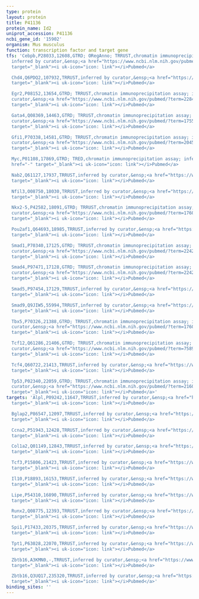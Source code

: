 ```yaml
---
type: protein
layout: protein
title: P41136
protein_name: Id2
uniprot_accession: P41136
ncbi_gene_id: '15902'
organism: Mus musculus
function: transcription factor and target gene
tfs: 'Cebpb,P28033,12608,GTRD; ORegAnno; TRRUST,chromatin immunoprecipitation assay;
  inferred by curator,&ensp;<a href="https://www.ncbi.nlm.nih.gov/pubmed/?term=15809228%5Buid%5D"
  target="_blank"><i uk-icon="icon: link"></i>Pubmed</a>

  Chd4,Q6PDQ2,107932,TRRUST,inferred by curator,&ensp;<a href="https://www.ncbi.nlm.nih.gov/pubmed/?term=22302795%5Buid%5D"
  target="_blank"><i uk-icon="icon: link"></i>Pubmed</a>

  Egr2,P08152,13654,GTRD; TRRUST,chromatin immunoprecipitation assay; inferred by
  curator,&ensp;<a href="https://www.ncbi.nlm.nih.gov/pubmed/?term=22842221; 18456662%5Buid%5D"
  target="_blank"><i uk-icon="icon: link"></i>Pubmed</a>

  Gata4,Q08369,14463,GTRD; TRRUST,chromatin immunoprecipitation assay; inferred by
  curator,&ensp;<a href="https://www.ncbi.nlm.nih.gov/pubmed/?term=17559079%5Buid%5D"
  target="_blank"><i uk-icon="icon: link"></i>Pubmed</a>

  Gfi1,P70338,14581,GTRD; TRRUST,chromatin immunoprecipitation assay; inferred by
  curator,&ensp;<a href="https://www.ncbi.nlm.nih.gov/pubmed/?term=20453161%5Buid%5D"
  target="_blank"><i uk-icon="icon: link"></i>Pubmed</a>

  Myc,P01108,17869,GTRD; TRED,chromatin immunoprecipitation assay; inferred by curator,&ensp;<a
  href="-" target="_blank"><i uk-icon="icon: link"></i>Pubmed</a>

  Nab2,Q61127,17937,TRRUST,inferred by curator,&ensp;<a href="https://www.ncbi.nlm.nih.gov/pubmed/?term=18456662%5Buid%5D"
  target="_blank"><i uk-icon="icon: link"></i>Pubmed</a>

  Nfil3,O08750,18030,TRRUST,inferred by curator,&ensp;<a href="https://www.ncbi.nlm.nih.gov/pubmed/?term=24663216%5Buid%5D"
  target="_blank"><i uk-icon="icon: link"></i>Pubmed</a>

  Nkx2-5,P42582,18091,GTRD; TRRUST,chromatin immunoprecipitation assay; inferred by
  curator,&ensp;<a href="https://www.ncbi.nlm.nih.gov/pubmed/?term=17604724; 17559079%5Buid%5D"
  target="_blank"><i uk-icon="icon: link"></i>Pubmed</a>

  Pou2af1,Q64693,18985,TRRUST,inferred by curator,&ensp;<a href="https://www.ncbi.nlm.nih.gov/pubmed/?term=19104664%5Buid%5D"
  target="_blank"><i uk-icon="icon: link"></i>Pubmed</a>

  Smad1,P70340,17125,GTRD; TRRUST,chromatin immunoprecipitation assay; inferred by
  curator,&ensp;<a href="https://www.ncbi.nlm.nih.gov/pubmed/?term=22421219%5Buid%5D"
  target="_blank"><i uk-icon="icon: link"></i>Pubmed</a>

  Smad4,P97471,17128,GTRD; TRRUST,chromatin immunoprecipitation assay; inferred by
  curator,&ensp;<a href="https://www.ncbi.nlm.nih.gov/pubmed/?term=22421219%5Buid%5D"
  target="_blank"><i uk-icon="icon: link"></i>Pubmed</a>

  Smad5,P97454,17129,TRRUST,inferred by curator,&ensp;<a href="https://www.ncbi.nlm.nih.gov/pubmed/?term=22421219%5Buid%5D"
  target="_blank"><i uk-icon="icon: link"></i>Pubmed</a>

  Smad9,Q9JIW5,55994,TRRUST,inferred by curator,&ensp;<a href="https://www.ncbi.nlm.nih.gov/pubmed/?term=22421219%5Buid%5D"
  target="_blank"><i uk-icon="icon: link"></i>Pubmed</a>

  Tbx5,P70326,21388,GTRD; TRRUST,chromatin immunoprecipitation assay; inferred by
  curator,&ensp;<a href="https://www.ncbi.nlm.nih.gov/pubmed/?term=17604724%5Buid%5D"
  target="_blank"><i uk-icon="icon: link"></i>Pubmed</a>

  Tcf12,Q61286,21406,GTRD; TRRUST,chromatin immunoprecipitation assay; inferred by
  curator,&ensp;<a href="https://www.ncbi.nlm.nih.gov/pubmed/?term=7589553%5Buid%5D"
  target="_blank"><i uk-icon="icon: link"></i>Pubmed</a>

  Tcf4,Q60722,21413,TRRUST,inferred by curator,&ensp;<a href="https://www.ncbi.nlm.nih.gov/pubmed/?term=7589553%5Buid%5D"
  target="_blank"><i uk-icon="icon: link"></i>Pubmed</a>

  Tp53,P02340,22059,GTRD; TRRUST,chromatin immunoprecipitation assay; inferred by
  curator,&ensp;<a href="https://www.ncbi.nlm.nih.gov/pubmed/?term=21608079%5Buid%5D"
  target="_blank"><i uk-icon="icon: link"></i>Pubmed</a>'
targets: 'Alpl,P09242,11647,TRRUST,inferred by curator,&ensp;<a href="https://www.ncbi.nlm.nih.gov/pubmed/?term=18287524%5Buid%5D"
  target="_blank"><i uk-icon="icon: link"></i>Pubmed</a>

  Bglap2,P86547,12097,TRRUST,inferred by curator,&ensp;<a href="https://www.ncbi.nlm.nih.gov/pubmed/?term=18287524%5Buid%5D"
  target="_blank"><i uk-icon="icon: link"></i>Pubmed</a>

  Ccna2,P51943,12428,TRRUST,inferred by curator,&ensp;<a href="https://www.ncbi.nlm.nih.gov/pubmed/?term=10891368%5Buid%5D"
  target="_blank"><i uk-icon="icon: link"></i>Pubmed</a>

  Col1a2,Q01149,12843,TRRUST,inferred by curator,&ensp;<a href="https://www.ncbi.nlm.nih.gov/pubmed/?term=16126788%5Buid%5D"
  target="_blank"><i uk-icon="icon: link"></i>Pubmed</a>

  Tcf3,P15806,21423,TRRUST,inferred by curator,&ensp;<a href="https://www.ncbi.nlm.nih.gov/pubmed/?term=15663361%5Buid%5D"
  target="_blank"><i uk-icon="icon: link"></i>Pubmed</a>

  Il10,P18893,16153,TRRUST,inferred by curator,&ensp;<a href="https://www.ncbi.nlm.nih.gov/pubmed/?term=24723679%5Buid%5D"
  target="_blank"><i uk-icon="icon: link"></i>Pubmed</a>

  Lipe,P54310,16890,TRRUST,inferred by curator,&ensp;<a href="https://www.ncbi.nlm.nih.gov/pubmed/?term=16234270%5Buid%5D"
  target="_blank"><i uk-icon="icon: link"></i>Pubmed</a>

  Runx2,Q08775,12393,TRRUST,inferred by curator,&ensp;<a href="https://www.ncbi.nlm.nih.gov/pubmed/?term=18287524%5Buid%5D"
  target="_blank"><i uk-icon="icon: link"></i>Pubmed</a>

  Spi1,P17433,20375,TRRUST,inferred by curator,&ensp;<a href="https://www.ncbi.nlm.nih.gov/pubmed/?term=15616565%5Buid%5D"
  target="_blank"><i uk-icon="icon: link"></i>Pubmed</a>

  Tpt1,P63028,22070,TRRUST,inferred by curator,&ensp;<a href="https://www.ncbi.nlm.nih.gov/pubmed/?term=16428453%5Buid%5D"
  target="_blank"><i uk-icon="icon: link"></i>Pubmed</a>

  Zbtb16,A3KMN0,-,TRRUST,inferred by curator,&ensp;<a href="https://www.ncbi.nlm.nih.gov/pubmed/?term=19723763%5Buid%5D"
  target="_blank"><i uk-icon="icon: link"></i>Pubmed</a>

  Zbtb16,Q3UQ17,235320,TRRUST,inferred by curator,&ensp;<a href="https://www.ncbi.nlm.nih.gov/pubmed/?term=19723763%5Buid%5D"
  target="_blank"><i uk-icon="icon: link"></i>Pubmed</a>'
binding_sites: ''
---
```

